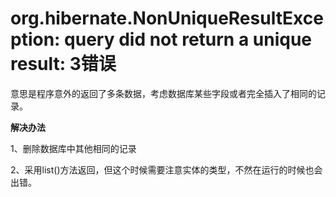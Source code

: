# org.hibernate.NonUniqueResultException: query did not return a unique result: 3错误

意思是程序意外的返回了多条数据，考虑数据库某些字段或者完全插入了相同的记录。



**解决办法**

1、删除数据库中其他相同的记录

2、采用list()方法返回，但这个时候需要注意实体的类型，不然在运行的时候也会出错。